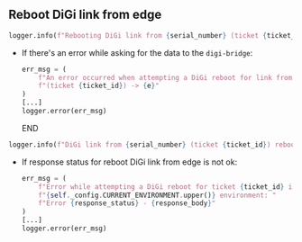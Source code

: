 ## Reboot DiGi link from edge

```python
logger.info(f"Rebooting DiGi link from {serial_number} (ticket {ticket_id})...")
```

* If there's an error while asking for the data to the `digi-bridge`:
  ```python
  err_msg = (
      f"An error occurred when attempting a DiGi reboot for link from edge {serial_number} "
      f"(ticket {ticket_id}) -> {e}"
  )
  [...]
  logger.error(err_msg)
  ```
  END

```python
logger.info(f"DiGi link from {serial_number} (ticket {ticket_id}) rebooted!")
```

* If response status for reboot DiGi link from edge is not ok:
  ```python
  err_msg = (
      f"Error while attempting a DiGi reboot for ticket {ticket_id} in "
      f"{self._config.CURRENT_ENVIRONMENT.upper()} environment: "
      f"Error {response_status} - {response_body}"
  )
  [...]
  logger.error(err_msg)
  ```